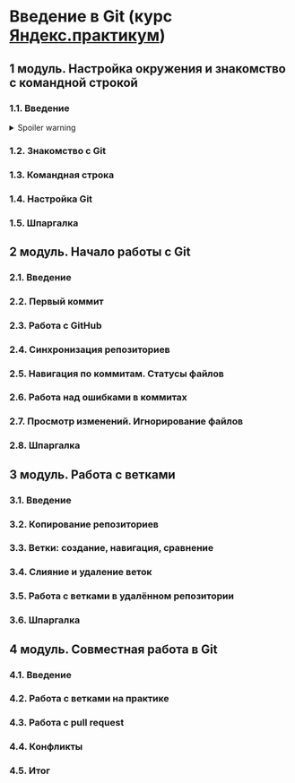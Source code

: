 # Введение в Git (курс [Яндекс.практикум](https://practicum.yandex.ru/git-basics/?from=catalog))
## 1 модуль. Настройка окружения и знакомство с командной строкой
### 1.1. Введение
<details>
  <summary>Spoiler warning</summary>
  
  Spoiler text. Note that it's important to have a space after the summary tag. You should be able to write any markdown you want inside the `<details>` tag... just make sure you close `<details>` afterward.
  
  ```javascript
  console.log("I'm a code block!");
  ```
  
</details>

### 1.2. Знакомство с Git
### 1.3. Командная строка
### 1.4. Настройка Git
### 1.5. Шпаргалка
## 2 модуль. Начало работы с Git
### 2.1. Введение
### 2.2. Первый коммит
### 2.3. Работа с GitHub
### 2.4. Синхронизация репозиториев
### 2.5. Навигация по коммитам. Статусы файлов
### 2.6. Работа над ошибками в коммитах
### 2.7. Просмотр изменений. Игнорирование файлов
### 2.8. Шпаргалка
## 3 модуль. Работа с ветками
### 3.1. Введение
### 3.2. Копирование репозиториев
### 3.3. Ветки: создание, навигация, сравнение
### 3.4. Слияние и удаление веток
### 3.5. Работа с ветками в удалённом репозитории
### 3.6. Шпаргалка
## 4 модуль. Совместная работа в Git
### 4.1. Введение
### 4.2. Работа с ветками на практике
### 4.3. Работа с pull request
### 4.4. Конфликты
### 4.5. Итог